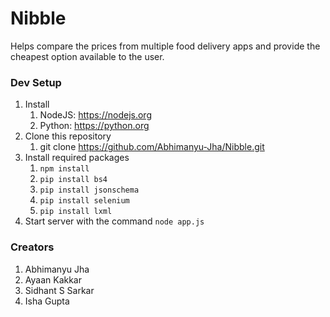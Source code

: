 # Nibble
Helps compare the prices from multiple food delivery apps and provide the cheapest option available to the user.

### Dev Setup
1. Install
     1. NodeJS: https://nodejs.org
     2. Python: https://python.org
2. Clone this repository
     1. git clone https://github.com/Abhimanyu-Jha/Nibble.git
3. Install required packages
     1. `npm install`
     2. `pip install bs4`
     3. `pip install jsonschema`
     4. `pip install selenium`
     5. `pip install lxml`
4. Start server with the command `node app.js`

### Creators
1. Abhimanyu Jha
2. Ayaan Kakkar
3. Sidhant S Sarkar
4. Isha Gupta
